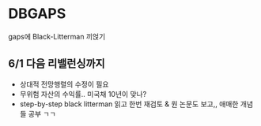 # DBGAPS
gaps에 Black-Litterman 끼얹기

## 6/1 다음 리밸런싱까지
- 상대적 전망행렬의 수정이 필요
- 무위험 자산의 수익률.. 미국채 10년이 맞나? 
- step-by-step black litterman 읽고 한번 재검토 & 원 논문도 보고,, 애매한 개념들 공부 ㄱㄱ
